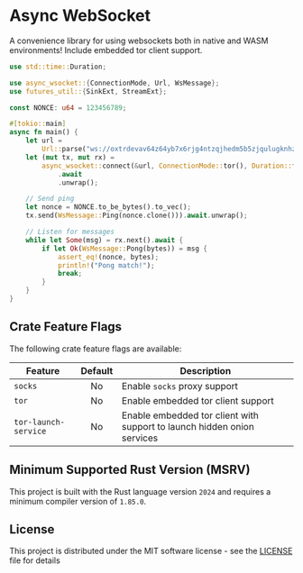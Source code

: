 # Async WebSocket

A convenience library for using websockets both in native and WASM environments! Include embedded tor client support.

```rust
use std::time::Duration;

use async_wsocket::{ConnectionMode, Url, WsMessage};
use futures_util::{SinkExt, StreamExt};

const NONCE: u64 = 123456789;

#[tokio::main]
async fn main() {
    let url =
        Url::parse("ws://oxtrdevav64z64yb7x6rjg4ntzqjhedm5b5zjqulugknhzr46ny2qbad.onion").unwrap();
    let (mut tx, mut rx) =
        async_wsocket::connect(&url, ConnectionMode::tor(), Duration::from_secs(120))
            .await
            .unwrap();

    // Send ping
    let nonce = NONCE.to_be_bytes().to_vec();
    tx.send(WsMessage::Ping(nonce.clone())).await.unwrap();

    // Listen for messages
    while let Some(msg) = rx.next().await {
        if let Ok(WsMessage::Pong(bytes)) = msg {
            assert_eq!(nonce, bytes);
            println!("Pong match!");
            break;
        }
    }
}
```

## Crate Feature Flags

The following crate feature flags are available:

| Feature               | Default | Description                                                             |
|-----------------------|:-------:|-------------------------------------------------------------------------|
| `socks`               |   No    | Enable `socks` proxy support                                            |
| `tor`                 |   No    | Enable embedded tor client support                                      |
| `tor-launch-service ` |   No    | Enable embedded tor client with support to launch hidden onion services |

## Minimum Supported Rust Version (MSRV)

This project is built with the Rust language version `2024` and requires a minimum compiler version of `1.85.0`.

## License

This project is distributed under the MIT software license - see the [LICENSE](LICENSE) file for details
